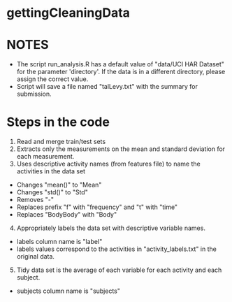 # gettingCleaningData
NOTES
=================
- The script run_analysis.R has a default value of "data/UCI HAR Dataset" for the parameter 'directory'. If the data is in a different directory, please assign the correct value.
- Script will save a file named "talLevy.txt" with the summary for submission.

Steps in the code
=================
1. Read and merge train/test sets
2. Extracts only the measurements on the mean and standard deviation for each measurement.
3. Uses descriptive activity names (from features file) to name the activities in the data set
- Changes "mean()" to "Mean"
- Changes "std()" to "Std"
- Removes "-"
- Replaces prefix "f" with "frequency" and "t" with "time"
- Replaces "BodyBody" with "Body"
4. Appropriately labels the data set with descriptive variable names.
- labels column name is "label"
- labels values correspond to the activities in "activity_labels.txt" in the original data.
5. Tidy data set is the average of each variable for each activity and each subject.
- subjects column name is "subjects"
